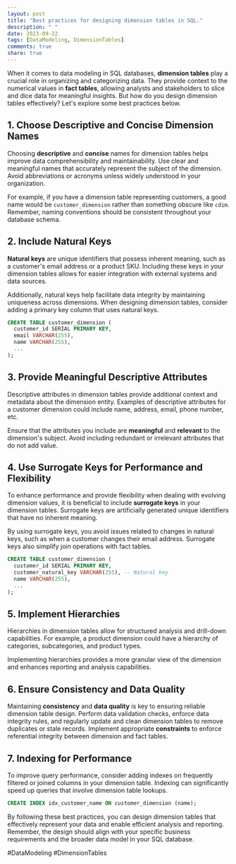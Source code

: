 ```yaml
---
layout: post
title: "Best practices for designing dimension tables in SQL."
description: " "
date: 2023-09-22
tags: [DataModeling, DimensionTables]
comments: true
share: true
---
```


When it comes to data modeling in SQL databases, **dimension tables** play a crucial role in organizing and categorizing data. They provide context to the numerical values in **fact tables**, allowing analysts and stakeholders to slice and dice data for meaningful insights. But how do you design dimension tables effectively? Let's explore some best practices below.

## 1. Choose Descriptive and Concise Dimension Names

Choosing **descriptive** and **concise** names for dimension tables helps improve data comprehensibility and maintainability. Use clear and meaningful names that accurately represent the subject of the dimension. Avoid abbreviations or acronyms unless widely understood in your organization.

For example, if you have a dimension table representing customers, a good name would be `customer_dimension` rather than something obscure like `cdim`. Remember, naming conventions should be consistent throughout your database schema.

## 2. Include Natural Keys

**Natural keys** are unique identifiers that possess inherent meaning, such as a customer's email address or a product SKU. Including these keys in your dimension tables allows for easier integration with external systems and data sources.

Additionally, natural keys help facilitate data integrity by maintaining uniqueness across dimensions. When designing dimension tables, consider adding a primary key column that uses natural keys.

```sql
CREATE TABLE customer_dimension (
  customer_id SERIAL PRIMARY KEY,
  email VARCHAR(255),
  name VARCHAR(255),
  ...
);
```

## 3. Provide Meaningful Descriptive Attributes

Descriptive attributes in dimension tables provide additional context and metadata about the dimension entity. Examples of descriptive attributes for a customer dimension could include name, address, email, phone number, etc.

Ensure that the attributes you include are **meaningful** and **relevant** to the dimension's subject. Avoid including redundant or irrelevant attributes that do not add value.

## 4. Use Surrogate Keys for Performance and Flexibility

To enhance performance and provide flexibility when dealing with evolving dimension values, it is beneficial to include **surrogate keys** in your dimension tables. Surrogate keys are artificially generated unique identifiers that have no inherent meaning.

By using surrogate keys, you avoid issues related to changes in natural keys, such as when a customer changes their email address. Surrogate keys also simplify join operations with fact tables.

```sql
CREATE TABLE customer_dimension (
  customer_id SERIAL PRIMARY KEY,
  customer_natural_key VARCHAR(255), -- Natural key
  name VARCHAR(255),
  ...
);
```

## 5. Implement Hierarchies

Hierarchies in dimension tables allow for structured analysis and drill-down capabilities. For example, a product dimension could have a hierarchy of categories, subcategories, and product types.

Implementing hierarchies provides a more granular view of the dimension and enhances reporting and analysis capabilities.

## 6. Ensure Consistency and Data Quality

Maintaining **consistency** and **data quality** is key to ensuring reliable dimension table design. Perform data validation checks, enforce data integrity rules, and regularly update and clean dimension tables to remove duplicates or stale records. Implement appropriate **constraints** to enforce referential integrity between dimension and fact tables.

## 7. Indexing for Performance

To improve query performance, consider adding indexes on frequently filtered or joined columns in your dimension table. Indexing can significantly speed up queries that involve dimension table lookups.

```sql
CREATE INDEX idx_customer_name ON customer_dimension (name);
```

By following these best practices, you can design dimension tables that effectively represent your data and enable efficient analysis and reporting. Remember, the design should align with your specific business requirements and the broader data model in your SQL database.

#DataModeling #DimensionTables